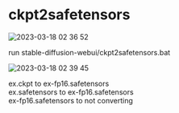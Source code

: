 # ckpt2safetensors

![2023-03-18 02 36 52](https://user-images.githubusercontent.com/20321215/225978144-8703e348-7d37-4c3b-968d-fb24ad1704e0.png)

run stable-diffusion-webui/ckpt2safetensors.bat  


![2023-03-18 02 39 45](https://user-images.githubusercontent.com/20321215/225978742-59ecf1c0-1c45-4dcd-99c4-3b4fcdcae83a.png)

ex.ckpt to ex-fp16.safetensors  
ex.safetensors to ex-fp16.safetensors  
ex-fp16.safetensors to not converting  
